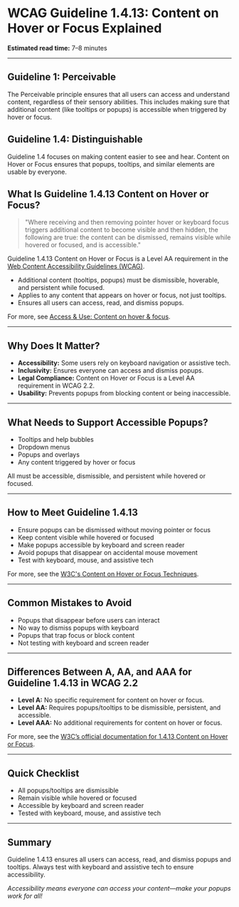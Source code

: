<!--
title: 1.4.13 - Content on Hover or Focus
series: Making the Web Accessible for All
description: A practical guide to WCAG Guideline 1.4.13 (Content on Hover or Focus)—what it means, why it matters, and how to ensure popups and tooltips are accessible.
keywords: wcag 1.4.13, content on hover, accessibility, web standards, tooltips, popups
image: WCAG-Series-1.4.13.png
imageAlt: Blue text on yellow background saying, "Web Content Accessibiilty Guiedlines (WCAG) 1.4.13, Content on Hover or Focus"
status: published
date: 2025-07-01
excerpt: This guideline ensures tooltips and popups are accessible, dismissible, and do not interfere with content.
next: /wcag/WCAG-Guideline-2-1-1-Keyboard-Accessible-Explained, Guideline 2.1.1 - Keyboard Accessible
previous: /wcag/WCAG-Guideline-1-4-12-Text-Spacing-Explained, Guideline 1.4.12 - Text Spacing
-->

# **WCAG Guideline 1.4.13: Content on Hover or Focus Explained**

**Estimated read time:** 7–8 minutes

---

## **Guideline 1: Perceivable**

The Perceivable principle ensures that all users can access and understand content, regardless of their sensory abilities. This includes making sure that additional content (like tooltips or popups) is accessible when triggered by hover or focus.

## **Guideline 1.4: Distinguishable**

Guideline 1.4 focuses on making content easier to see and hear. Content on Hover or Focus ensures that popups, tooltips, and similar elements are usable by everyone.

## **What Is Guideline 1.4.13 Content on Hover or Focus?**

> "Where receiving and then removing pointer hover or keyboard focus triggers additional content to become visible and then hidden, the following are true: the content can be dismissed, remains visible while hovered or focused, and is accessible."

Guideline 1.4.13 Content on Hover or Focus is a Level AA requirement in the [Web Content Accessibility Guidelines (WCAG)](https://www.w3.org/WAI/WCAG22/quickref/#content-on-hover-or-focus).

- Additional content (tooltips, popups) must be dismissible, hoverable, and persistent while focused.
- Applies to any content that appears on hover or focus, not just tooltips.
- Ensures all users can access, read, and dismiss popups.

For more, see [Access & Use: Content on hover & focus](https://accessuse.eu/en/Content-hover-focus.html).

---

## **Why Does It Matter?**

- **Accessibility:** Some users rely on keyboard navigation or assistive tech.
- **Inclusivity:** Ensures everyone can access and dismiss popups.
- **Legal Compliance:** Content on Hover or Focus is a Level AA requirement in WCAG 2.2.
- **Usability:** Prevents popups from blocking content or being inaccessible.

---

## **What Needs to Support Accessible Popups?**

- Tooltips and help bubbles
- Dropdown menus
- Popups and overlays
- Any content triggered by hover or focus

All must be accessible, dismissible, and persistent while hovered or focused.

---

## **How to Meet Guideline 1.4.13**

- Ensure popups can be dismissed without moving pointer or focus
- Keep content visible while hovered or focused
- Make popups accessible by keyboard and screen reader
- Avoid popups that disappear on accidental mouse movement
- Test with keyboard, mouse, and assistive tech

For more, see the [W3C's Content on Hover or Focus Techniques](https://www.w3.org/WAI/WCAG22/Techniques/general/G215).

---

## **Common Mistakes to Avoid**

- Popups that disappear before users can interact
- No way to dismiss popups with keyboard
- Popups that trap focus or block content
- Not testing with keyboard and screen reader

---

## **Differences Between A, AA, and AAA for Guideline 1.4.13 in WCAG 2.2**

- **Level A:** No specific requirement for content on hover or focus.
- **Level AA:** Requires popups/tooltips to be dismissible, persistent, and accessible.
- **Level AAA:** No additional requirements for content on hover or focus.

For more, see the [W3C’s official documentation for 1.4.13 Content on Hover or Focus](https://www.w3.org/WAI/WCAG22/Understanding/content-on-hover-or-focus.html).

---

## **Quick Checklist**

- All popups/tooltips are dismissible
- Remain visible while hovered or focused
- Accessible by keyboard and screen reader
- Tested with keyboard, mouse, and assistive tech

---

## **Summary**

Guideline 1.4.13 ensures all users can access, read, and dismiss popups and tooltips. Always test with keyboard and assistive tech to ensure accessibility.

*Accessibility means everyone can access your content—make your popups work for all!*
